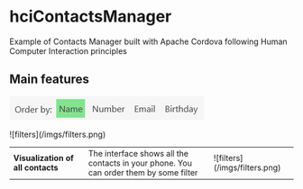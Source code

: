 # hciContactsManager
Example of Contacts Manager built with Apache Cordova following Human Computer Interaction principles

## Main features ##
![filters](/imgs/filters.png)
<table>
    <tr>
        <td><b>Visualization of all contacts</b></td><td>The interface shows all the contacts in your phone. You can order them by some filter</td><td>![filters](/imgs/filters.png)</td>
        ![filters](/imgs/filters.png)
    </tr>
</table>
